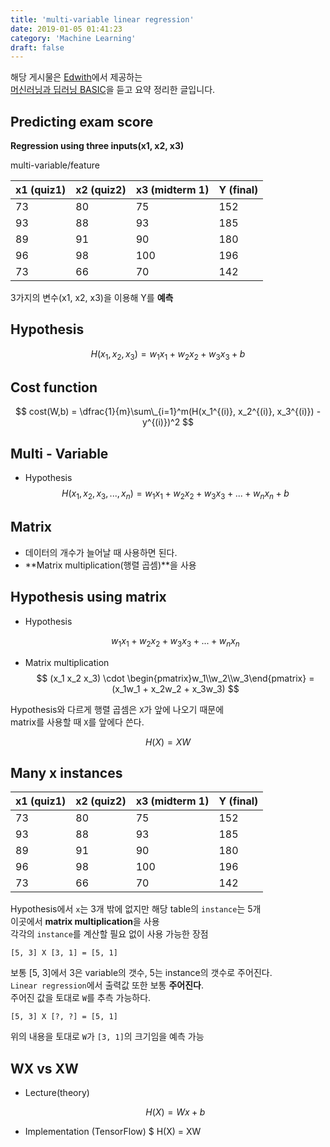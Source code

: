 ```yaml
---
title: 'multi-variable linear regression'
date: 2019-01-05 01:41:23
category: 'Machine Learning'
draft: false
---
```


해당 게시물은 [Edwith](https://www.edwith.org)에서 제공하는<br/>
[머신러닝과 딥러닝 BASIC](https://www.edwith.org/others26/joinLectures/9829)을 듣고 요약 정리한 글입니다.

## Predicting exam score

**Regression using three inputs(x1, x2, x3)**

multi-variable/feature

| x1 (quiz1) | x2 (quiz2) | x3 (midterm 1) | Y (final) |
| ---------- | ---------- | -------------- | --------- |
| 73         | 80         | 75             | 152       |
| 93         | 88         | 93             | 185       |
| 89         | 91         | 90             | 180       |
| 96         | 98         | 100            | 196       |
| 73         | 66         | 70             | 142       |

3가지의 변수(x1, x2, x3)을 이용해 Y를 **예측**

## Hypothesis

$$
H(x_1, x_2, x_3) = w_1x_1 + w_2x_2+ w_3x_3 + b
$$

## Cost function

$$
cost(W,b) = \dfrac{1}{m}\sum\_{i=1}^m(H(x_1^{(i)}, x_2^{(i)}, x_3^{(i)}) - y^{(i)})^2
$$

## Multi - Variable

- Hypothesis
  $$
  H(x_1, x_2, x_3, ..., x_n) = w_1x_1 + w_2x_2+ w_3x_3 + ... + w_nx_n + b
  $$

## Matrix

- 데이터의 개수가 늘어날 때 사용하면 된다.
- **Matrix multiplication(행렬 곱셈)**을 사용

## Hypothesis using matrix

- Hypothesis

  $$
  w_1x_1 + w_2x_2 + w_3x_3 + ... + w_nx_n
  $$

- Matrix multiplication
  $$
  (x_1 x_2 x_3) \cdot \begin{pmatrix}w_1\\w_2\\w_3\end{pmatrix} = (x_1w_1 + x_2w_2 + x_3w_3)
  $$

Hypothesis와 다르게 행렬 곱셈은 `X`가 앞에 나오기 때문에<br/>
matrix를 사용할 때 `X`를 앞에다 쓴다.

$$
H(X) = XW
$$

## Many x instances

| x1 (quiz1) | x2 (quiz2) | x3 (midterm 1) | Y (final) |
| ---------- | ---------- | -------------- | --------- |
| 73         | 80         | 75             | 152       |
| 93         | 88         | 93             | 185       |
| 89         | 91         | 90             | 180       |
| 96         | 98         | 100            | 196       |
| 73         | 66         | 70             | 142       |

Hypothesis에서 `x`는 3개 밖에 없지만 해당 table의 `instance`는 5개<br/>
이곳에서 **matrix multiplication**을 사용<br/>
각각의 `instance`를 계산할 필요 없이 사용 가능한 장점<br/>

`[5, 3] X [3, 1] = [5, 1]`<br/>

보통 [5, 3]에서 3은 variable의 갯수, 5는 instance의 갯수로 주어진다.<br/>
`Linear regression`에서 출력값 또한 보통 **주어진다**.<br/>
주어진 값을 토대로 `W`를 추측 가능하다.<br/>

`[5, 3] X [?, ?] = [5, 1]`<br/>

위의 내용을 토대로 `W`가 `[3, 1]`의 크기임을 예측 가능<br/>

## WX vs XW

- Lecture(theory)

  $$
  H(X) = Wx + b
  $$

- Implementation (TensorFlow)
  \$
  H(X) = XW
  $$
  $$
